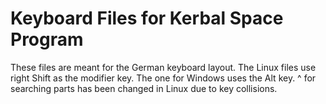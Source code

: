 # Keyboard Files for Kerbal Space Program

These files are meant for the German keyboard layout. The Linux files use right Shift as the modifier key. The one for Windows uses the Alt key. ^ for searching parts has been changed in Linux due to key collisions. 
